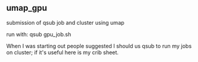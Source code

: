 ## umap_gpu
submission of qsub job and cluster using umap


run with:
qsub gpu_job.sh

When I was starting out people suggested I should us qsub to run my jobs on cluster; if it's useful here is my crib sheet.
